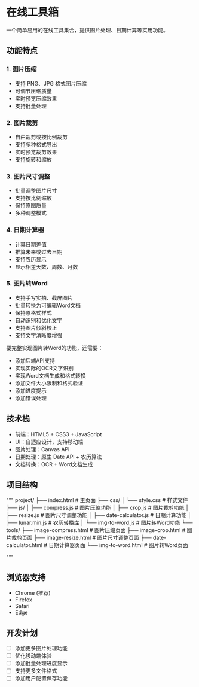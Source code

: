 # 在线工具箱

一个简单易用的在线工具集合，提供图片处理、日期计算等实用功能。

## 功能特点

### 1. 图片压缩
- 支持 PNG、JPG 格式图片压缩
- 可调节压缩质量
- 实时预览压缩效果
- 支持批量处理

### 2. 图片裁剪
- 自由裁剪或按比例裁剪
- 支持多种格式导出
- 实时预览裁剪效果
- 支持旋转和缩放

### 3. 图片尺寸调整
- 批量调整图片尺寸
- 支持按比例缩放
- 保持原图质量
- 多种调整模式

### 4. 日期计算器
- 计算日期差值
- 推算未来或过去日期
- 支持农历显示
- 显示相差天数、周数、月数

### 5. 图片转Word
- 支持手写实拍、截屏图片
- 批量转换为可编辑Word文档
- 保持原格式样式
- 自动识别和优化文字
- 支持图片倾斜校正
- 支持文字清晰度增强

要完整实现图片转Word的功能，还需要：
- 添加后端API支持
- 实现实际的OCR文字识别
- 实现Word文档生成和格式转换
- 添加文件大小限制和格式验证
- 添加进度提示
- 添加错误处理

## 技术栈

- 前端：HTML5 + CSS3 + JavaScript
- UI：自适应设计，支持移动端
- 图片处理：Canvas API
- 日期处理：原生 Date API + 农历算法
- 文档转换：OCR + Word文档生成

## 项目结构
"""
project/
├── index.html # 主页面
├── css/
│ └── style.css # 样式文件
├── js/
│ ├── compress.js # 图片压缩功能
│ ├── crop.js # 图片裁剪功能
│ ├── resize.js # 图片尺寸调整功能
│ ├── date-calculator.js # 日期计算功能
│ ├── lunar.min.js # 农历转换库
│ └── img-to-word.js # 图片转Word功能
└── tools/
├── image-compress.html # 图片压缩页面
├── image-crop.html # 图片裁剪页面
├── image-resize.html # 图片尺寸调整页面
├── date-calculator.html # 日期计算器页面
└── img-to-word.html # 图片转Word页面

"""

## 浏览器支持

- Chrome (推荐)
- Firefox
- Safari
- Edge

## 开发计划

- [ ] 添加更多图片处理功能
- [ ] 优化移动端体验
- [ ] 添加批量处理进度显示
- [ ] 支持更多文件格式
- [ ] 添加用户配置保存功能

